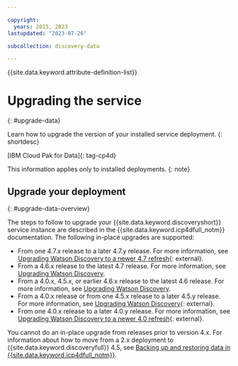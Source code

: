 ```yaml
---

copyright:
  years: 2015, 2023
lastupdated: "2023-07-26"

subcollection: discovery-data

---
```


{{site.data.keyword.attribute-definition-list}}

# Upgrading the service
{: #upgrade-data}

Learn how to upgrade the version of your installed service deployment.
{: shortdesc}

[IBM Cloud Pak for Data]{: tag-cp4d}

This information applies only to installed deployments.
{: note}

## Upgrade your deployment
{: #upgrade-data-overview}

The steps to follow to upgrade your {{site.data.keyword.discoveryshort}} service instance are described in the {{site.data.keyword.icp4dfull_notm}} documentation. The following in-place upgrades are supported:

-   From one 4.7.x release to a later 4.7.y release. For more information, see [Upgrading Watson Discovery to a newer 4.7 refresh](https://www.ibm.com/docs/SSQNUZ_4.0/svc-discovery/discovery-upgrade-v47.html){: external}.
-   From a 4.6.x release to the latest 4.7 release. For more information, see [Upgrading Watson Discovery](https://www.ibm.com/docs/SSQNUZ_4.7.x/svc-discovery/discovery-upgrade.html).
-   From a 4.0.x, 4.5.x, or earlier 4.6.x release to the latest 4.6 release. For more information, see [Upgrading Watson Discovery](https://www.ibm.com/docs/SSQNUZ_4.6.x/svc-discovery/discovery-upgrade.html).
-   From a 4.0.x release or from one 4.5.x release to a later 4.5.y release. For more information, see [Upgrading Watson Discovery](https://www.ibm.com/docs/SSQNUZ_4.5.x/svc-discovery/discovery-upgrade.html){: external}.
-   From one 4.0.x release to a later 4.0.y release. For more information, see [Upgrading Watson Discovery to a newer 4.0 refresh](https://www.ibm.com/docs/SSQNUZ_4.0/svc-discovery/discovery-upgrade-v4.html){: external}.

You cannot do an in-place upgrade from releases prior to version 4.x. For information about how to move from a 2.x deployment to {{site.data.keyword.discoveryfull}} 4.5, see [Backing up and restoring data in {{site.data.keyword.icp4dfull_notm}}](/docs/discovery-data?topic=discovery-data-backup-restore).
